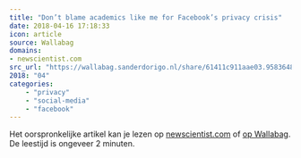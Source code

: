 ```yaml
---
title: "Don’t blame academics like me for Facebook’s privacy crisis"
date: 2018-04-16 17:18:33
icon: article
source: Wallabag
domains:
- newscientist.com
src_url: "https://wallabag.sanderdorigo.nl/share/61411c911aae03.95836481"
2018: "04"
categories:
    - "privacy"
    - "social-media"
    - "facebook"
---
```

Het oorspronkelijke artikel kan je lezen op [newscientist.com](https://www.newscientist.com/article/2166331-dont-blame-academics-like-me-for-facebooks-privacy-crisis/) of [op Wallabag](https://wallabag.sanderdorigo.nl/share/61411c911aae03.95836481). De leestijd is ongeveer 2 minuten.